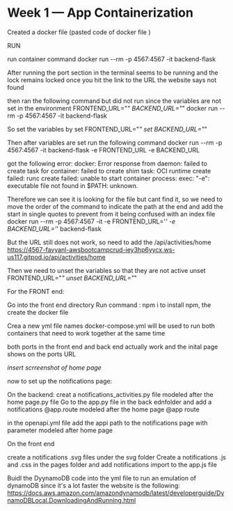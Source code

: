 # Week 1 — App Containerization

Created a docker file (pasted code of docker file )

RUN

run container command
docker run --rm -p 4567:4567 -it backend-flask

After running the port section in the terminal seems to be running and the lock remains locked 
once you hit the link to the URL the website says not found 

then ran the following command but did not run since the variables are not set in the environment 
FRONTEND_URL="*" BACKEND_URL="*" docker run --rm -p 4567:4567 -it backend-flask 

So set the variables by
set FRONTEND_URL="*"
set BACKEND_URL="*"

Then after variables are set run the following command
docker run --rm -p 4567:4567 -it backend-flask -e FRONTEND_URL -e BACKEND_URL

got the following error: docker: Error response from daemon: failed to create task for container: failed to create shim task: OCI runtime create failed: runc create failed: unable to start container process: exec: "-e": executable file not found in $PATH: unknown.

Therefore we can see it is looking for the file but cant find it, so we need to move the order of the command to indicate the path at the end 
and add the start in single quotes to prevent from it being confused with an index file 
docker run --rm -p 4567:4567 -it -e FRONTEND_URL='*' -e BACKEND_URL='*' backend-flask

But the URL still does not work, so need to add the /api/activities/home
https://4567-favyanl-awsbootcampcrud-iey3hp6yycx.ws-us117.gitpod.io/api/activities/home

Then we need to unset the variables so that they are not active 
unset FRONTEND_URL="*"
unset BACKEND_URL="*"


For the FRONT end:

Go into the front end directory 
Run command : npm i 
to install npm, the create the docker file 


Crea a new yml file names docker-compose.yml
will be used to run both containers that need to work together at the same time

both ports in the front end and back end actually work and the inital page shows on the ports URL

*insert scrreenshot of home page*


now to set up the notifications page:

On the backend: creat a notifications_activities.py file modeled after the home page.py file 
  Go to the app.py file in the back ednfolder and add a notifications @app.route modeled after the home page @app route 

  in the openapi.yml file add the appi path to the notifications page with parameter modeled after home page 

On the front end

create a notifications .svg files under the svg folder 
Create a notifications .js and .css in the pages folder and add notifications import to the app.js file

Buidl the DyynamoDB code into the yml file to run an emulation of dynamoDB since it's a lot faster
the website is the following: https://docs.aws.amazon.com/amazondynamodb/latest/developerguide/DynamoDBLocal.DownloadingAndRunning.html
